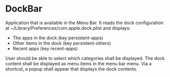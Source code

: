 # DockBar

Application that is available in the Menu Bar. It reads the dock configuration at ~/Library/Preferences/com.apple.dock.plist and displays:
- The apps in the dock (key persistent-apps)
- Other items in the dock (key persistent-others)
- Recent apps (key recent-apps)

User should be able to select which categories shall be displayed.
The dock content shall be displayed as menu items in the menu bar menu. Via a shortcut, a popup shall appear that displays the dock contents.
